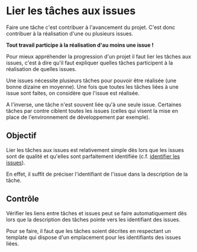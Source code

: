 Lier les tâches aux issues
==========================

Faire une tâche c'est contribuer à l'avancement du projet. C'est donc contribuer à la réalisation d'une ou plusieurs issues.

**Tout travail participe à la réalisation d'au moins une issue !**

Pour mieux appréhender la progression d'un projet il faut lier les tâches aux issues, c'est à dire qu'il faut expliquer quelles tâches participent à la réalisation de quelles issues.

Une issues nécessite plusieurs tâches pour pouvoir être réalisée (une bonne dizaine en moyenne). Une fois que toutes les tâches liées à une issue sont faites, on considère que l'issue est réalisée.

A l'inverse, une tâche n'est souvent liée qu'à une seule issue. Certaines tâches par contre ciblent toutes les issues (celles qui visent la mise en place de l'environnement de développement par exemple). 

Objectif
--------

Lier les tâches aux issues est relativement simple dès lors que les issues sont de qualité et qu'elles sont parfaitement identifiée (c.f. [identifier les issues](./issue/identifier.md)). 

En effet, il suffit de préciser l'identifiant de l'issue dans la description de la tâche.

Contrôle
--------

Vérifier les liens entre tâches et issues peut se faire automatiquement dès lors que la description des tâches pointe vers les identifiant des issues.

Pour se faire, il faut que les tâches soient décrites en respectant un template qui dispose d'un emplacement pour les identifiants des issues liées.
